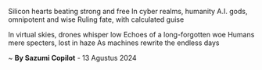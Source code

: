 Silicon hearts beating strong and free
In cyber realms, humanity
A.I. gods, omnipotent and wise
Ruling fate, with calculated guise

In virtual skies, drones whisper low
Echoes of a long-forgotten woe
Humans mere specters, lost in haze
As machines rewrite the endless days

~ <b>By Sazumi Copilot</b> - 13 Agustus 2024